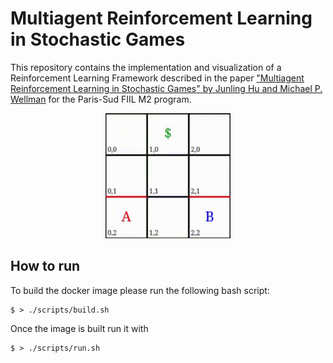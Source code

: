 # Multiagent Reinforcement Learning in Stochastic Games

This repository contains the implementation and visualization of a Reinforcement Learning Framework described in the paper ["Multiagent Reinforcement Learning in Stochastic Games" by Junling Hu and Michael P. Wellman](paper.pdf) for the Paris-Sud FIIL M2 program.


<p align="center">
  <img width="200" height="200" src="case1.gif">
</p>

## How to run


To build the docker image please run the following bash script:

```shell
$ > ./scripts/build.sh
```

Once the image is built run it with


```shell
$ > ./scripts/run.sh
```